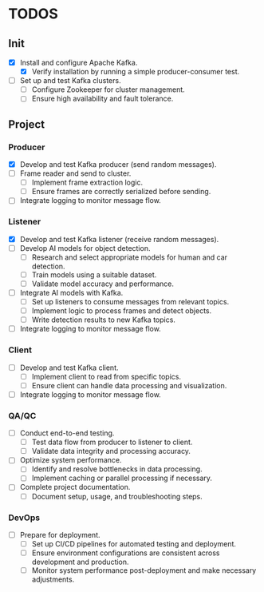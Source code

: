 # TODOS

## Init 
- [x] Install and configure Apache Kafka.
  - [x] Verify installation by running a simple producer-consumer test.
- [ ] Set up and test Kafka clusters.
  - [ ] Configure Zookeeper for cluster management.
  - [ ] Ensure high availability and fault tolerance.

## Project

### Producer
- [x] Develop and test Kafka producer (send random messages).
- [ ] Frame reader and send to cluster.
  - [ ] Implement frame extraction logic.
  - [ ] Ensure frames are correctly serialized before sending.
- [ ] Integrate logging to monitor message flow.

### Listener
- [x] Develop and test Kafka listener (receive random messages).
- [ ] Develop AI models for object detection.
  - [ ] Research and select appropriate models for human and car detection.
  - [ ] Train models using a suitable dataset.
  - [ ] Validate model accuracy and performance.
- [ ] Integrate AI models with Kafka.
  - [ ] Set up listeners to consume messages from relevant topics.
  - [ ] Implement logic to process frames and detect objects.
  - [ ] Write detection results to new Kafka topics.
- [ ] Integrate logging to monitor message flow.

### Client
- [ ] Develop and test Kafka client.
  - [ ] Implement client to read from specific topics.
  - [ ] Ensure client can handle data processing and visualization.

- [ ] Integrate logging to monitor message flow.

### QA/QC
- [ ] Conduct end-to-end testing.
  - [ ] Test data flow from producer to listener to client.
  - [ ] Validate data integrity and processing accuracy.
- [ ] Optimize system performance.
  - [ ] Identify and resolve bottlenecks in data processing.
  - [ ] Implement caching or parallel processing if necessary.
- [ ] Complete project documentation.
  - [ ] Document setup, usage, and troubleshooting steps.

### DevOps
- [ ] Prepare for deployment.
  - [ ] Set up CI/CD pipelines for automated testing and deployment.
  - [ ] Ensure environment configurations are consistent across development and production.
  - [ ] Monitor system performance post-deployment and make necessary adjustments.
